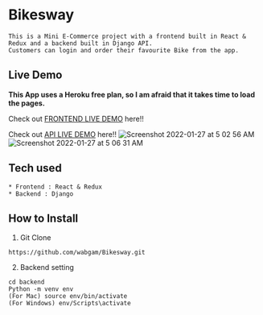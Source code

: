 # Bikesway

```
This is a Mini E-Commerce project with a frontend built in React & Redux and a backend built in Django API.
Customers can login and order their favourite Bike from the app.

```

## Live Demo

**This App uses a Heroku free plan, so I am afraid that it takes time to load the pages.**

Check out [FRONTEND LIVE DEMO](https://frontend-bikesway.herokuapp.com/) here!!

Check out [API LIVE DEMO](https://backend-bikesway.herokuapp.com/) here!!
![Screenshot 2022-01-27 at 5 02 56 AM](https://user-images.githubusercontent.com/77544121/151264770-7d6bb130-e930-41b9-b4a0-d0fb43a22c56.png)
![Screenshot 2022-01-27 at 5 06 31 AM](https://user-images.githubusercontent.com/77544121/151265044-fb722c7c-4cdc-4ba2-b6c9-144216ad6a04.png)

## Tech used

```
* Frontend : React & Redux
* Backend : Django
```

## How to Install

1. Git Clone

```
https://github.com/wabgam/Bikesway.git

```

2. Backend setting

```
cd backend
Python -m venv env
(For Mac) source env/bin/activate
(For Windows) env/Scripts\activate
